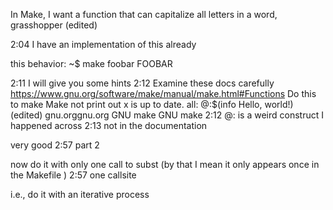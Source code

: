 
In Make, I want a function that can capitalize all letters in a word, grasshopper (edited) 





2:04
I have an implementation of this already



this behavior:
~$ make foobar
FOOBAR





2:11
I will give you some hints
2:12
Examine these docs carefully https://www.gnu.org/software/make/manual/make.html#Functions
Do this to make Make not print out x is up to date.
all:
    @:$(info Hello, world!)
(edited)
gnu.orggnu.org
GNU make
GNU make
2:12
@:  is a weird construct I happened across
2:13
not in the documentation













very good
2:57
part 2

now do it with only one call to subst (by that I mean it only appears once in the Makefile )
2:57
one callsite


i.e., do it with an iterative process
